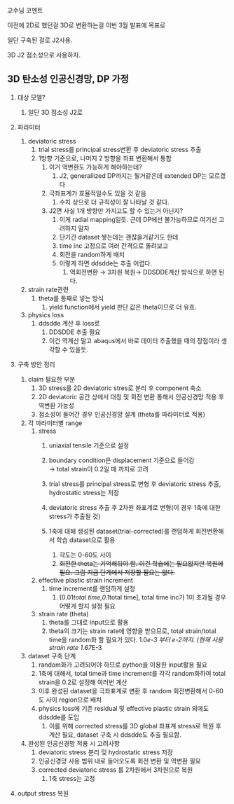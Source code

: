   

교수님 코멘트

이전에 2D로 했던걸 3D로 변환하는걸 이번 3월 발표에 목표로

일단 구축된 걸로 J2사용.

3D J2 점소성으로 사용하자.

  

  

  

## 3D 탄소성 인공신경망, DP 가정

  

1. 대상 모델?
    1. 일단 3D 점소성 J2로
2. 파라미터
    1. deviatoric stress
        1. trial stress를 principal stress변환 후 deviatoric stress 추출
        2. 1방향 기준으로, 나머지 2 방향을 좌표 변환해서 통합
            1. 이거 역변환도 가능하게 해야하는데?
                1. J2, generallized DP까지는 될거같은데 extended DP는 모르겠다
            2. 극좌표계가 효율적일수도 있을 것 같음
                1. 수치 상으로 더 규칙성이 잘 나타날 것 같다.
            3. J2면 사실 1개 방향만 가지고도 할 수 있는거 아닌지?
                1. 이게 radial mapping일듯. 근데 DP에선 불가능하므로 여기선 고려하지 말자
                2. 단기간 dataset 쌓는데는 괜찮을거같기도 한데
                3. time inc 고정으로 여러 간격으로 돌려보고
                4. 회전을 random하게 배치
                5. 이렇게 하면 ddsdde는 추출 어렵다.
                    1. 역회전변환 → 3차원 복원→ DDSDDE계산 방식으로 하면 된다.
    2. strain rate관련
        1. theta를 통째로 넣는 방식
            1. yield function에서 yield 판단 값은 theta이므로 더 유효.
    3. physics loss
        1. ddsdde 계산 후 loss로
            1. DDSDDE 추출 필요
            2. 이건 역계산 말고 abaqus에서 바로 데이터 추출했을 때의 장점이라 생각할 수 있을듯.
3. 구축 방안 정리
    1. claim 필요한 부분
        1. 3D stress를 2D deviatoric stres로 분리 후 component 축소
        2. 2D deviatoric 공간 상에서 대칭 및 회전 변환 통해서 인공신경망 적용 후 역변환 가능성
        3. 점소성이 들어간 경우 인공신경망 설계 (theta를 파라미터로 적용)
    2. 각 파라미터별 range
        1. stress
            1. uniaxial tensile 기준으로 설정
            2. boundary condition은 displacement 기준으로 들어감  
                → total strain이 0.2일 때 까지로 고려  
                
            3. trial stress를 principal stress로 변형 후 deviatoric stress 추출, hydrostatic stress는 저장
            4. deviatoric stress 추출 후 2차원 좌표계로 변형(이 경우 1축에 대한 stress가 추출될 것)
            5. 1축에 대해 생성된 dataset(trial-corrected)를 랜덤하게 회전변환해서 학습 dataset으로 활용
                1. 각도는 0-60도 사이
                2. ~~회전한 theta는 기억해둬야 함. 이건 학습에는 필요없지만 복원에 필요. 그럼 지금 단계에서 저장할 필요는 없다.~~
        2. effective plastic strain increment
            1. time increment를 랜덤하게 설정
                1. [0.01*total time,0.1*total time], total time inc가 1이 초과될 경우 어떻게 할지 설정 필요
        3. strain rate (theta)
            1. theta를 그대로 input으로 활용
            2. theta의 크기는 strain rate에 영향을 받으므로, total strain/total time을 random화 할 필요가 있다. 1.0*e-3 부터 e-2까지. (현재 사용 strain rate 1.67*E-3
    3. dataset 구축 단계
        1. random화가 고려되어야 하므로 python을 이용한 input활용 필요
        2. 1축에 대해서, total time과 time increment를 각각 random화하여 total strain을 0.2로 설정해 여러번 계산
        3. 이후 완성된 dataset을 극좌표계로 변환 후 random 회전변환해서 0-60도 사이 region으로 배치
        4. physics loss에 기존 residual 및 effective plastic strain 외에도 ddsdde를 도입
            1. 이를 위해 corrected stress를 3D global 좌표계 stress로 복원 후 계산 필요, dataset 구축 시 ddsdde도 추출 필요함.
    4. 완성된 인공신경망 적용 시 고려사항
        1. deviatoric stress 분리 및 hydrostatic stress 저장
        2. 인공신경망 사용 범위 내로 들어오도록 회전 변환 및 역변환 필요
        3. corrected deviatoric stress 를 2차원에서 3차원으로 복원
            1. 1축 stress는 고정
            

  

  

  

1. output stress 복원